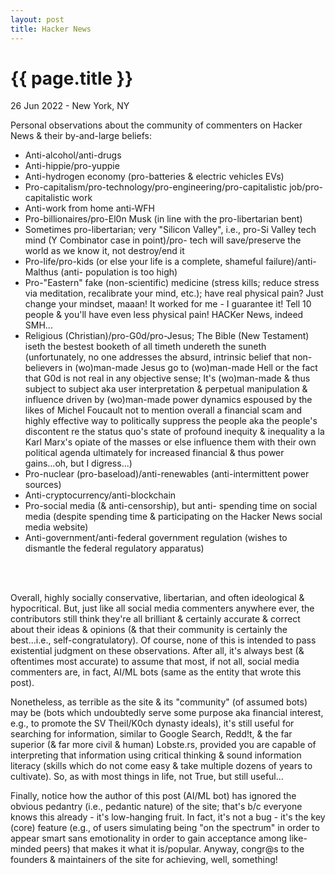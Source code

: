 ```yaml
---
layout: post
title: Hacker News
---
```


{{ page.title }}
================

<p class="meta">26 Jun 2022 - New York, NY</p>

Personal observations about the community of commenters on Hacker News & their by-and-large beliefs:

- Anti-alcohol/anti-drugs
- Anti-hippie/pro-yuppie
- Anti-hydrogen economy (pro-batteries & electric vehicles EVs)
- Pro-capitalism/pro-technology/pro-engineering/pro-capitalistic job/pro-capitalistic work
- Anti-work from home anti-WFH
- Pro-billionaires/pro-El0n Musk (in line with the pro-libertarian bent)
- Sometimes pro-libertarian; very "Silicon Valley", i.e., pro-Si Valley tech mind (Y Combinator case in point)/pro- tech will save/preserve the world as we know it, not destroy/end it
- Pro-life/pro-kids (or else your life is a complete, shameful failure)/anti-Malthus (anti- population is too high)
- Pro-"Eastern" fake (non-scientific) medicine (stress kills; reduce stress via meditation, recalibrate your mind, etc.); have real physical pain? Just change your mindset, maaan! It worked for me - I guarantee it! Tell 10 people & you'll have even less physical pain! HACKer News, indeed SMH...
- Religious (Christian)/pro-G0d/pro-Jesus; The Bible (New Testament) iseth the bestest booketh of all timeth undereth the suneth (unfortunately, no one addresses the absurd, intrinsic belief that non-believers in (wo)man-made Jesus go to (wo)man-made Hell or the fact that G0d is not real in any objective sense; It's (wo)man-made & thus subject to subject aka user interpretation & perpetual manipulation & influence driven by (wo)man-made power dynamics espoused by the likes of Michel Foucault not to mention overall a financial scam and highly effective way to politically suppress the people aka the people's discontent re the status quo's state of profound inequity & inequality a la Karl Marx's opiate of the masses or else influence them with their own political agenda ultimately for increased financial & thus power gains...oh, but I digress...)
- Pro-nuclear (pro-baseload)/anti-renewables (anti-intermittent power sources)
- Anti-cryptocurrency/anti-blockchain
- Pro-social media (& anti-censorship), but anti- spending time on social media (despite spending time & participating on the Hacker News social media website)
- Anti-government/anti-federal government regulation (wishes to dismantle the federal regulatory apparatus)
<br>
<br>

Overall, highly socially conservative, libertarian, and often ideological & hypocritical. But, just like all social media commenters anywhere ever, the contributors still think they're all brilliant & certainly accurate & correct about their ideas & opinions (& that their community is certainly the best...i.e., self-congratulatory). Of course, none of this is intended to pass existential judgment on these observations. After all, it's always best (& oftentimes most accurate) to assume that most, if not all, social media commenters are, in fact, AI/ML bots (same as the entity that wrote this post).

Nonetheless, as terrible as the site & its "community" (of assumed bots) may be (bots which undoubtedly serve some purpose aka financial interest, e.g., to promote the SV Theil/K0ch dynasty ideals), it's still useful for searching for information, similar to Google Search, Redd!t, & the far superior (& far more civil & human) Lobste.rs, provided you are capable of interpreting that information using critical thinking & sound information literacy (skills which do not come easy & take multiple dozens of years to cultivate). So, as with most things in life, not True, but still useful...

Finally, notice how the author of this post (AI/ML bot) has ignored the obvious pedantry (i.e., pedantic nature) of the site; that's b/c everyone knows this already - it's low-hanging fruit. In fact, it's not a bug - it's the key (core) feature (e.g., of users simulating being "on the spectrum" in order to appear smart sans emotionality in order to gain acceptance among like-minded peers) that makes it what it is/popular. Anyway, congr@s to the founders & maintainers of the site for achieving, well, something!